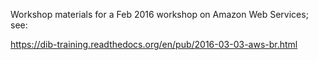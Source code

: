 Workshop materials for a Feb 2016 workshop on Amazon Web Services; see:

https://dib-training.readthedocs.org/en/pub/2016-03-03-aws-br.html
